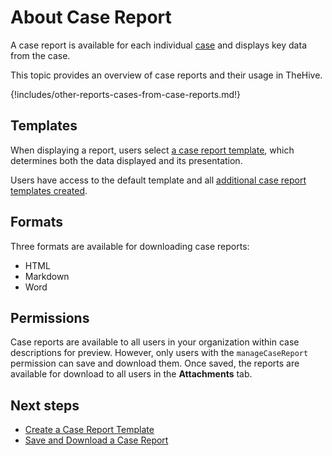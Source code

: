 # About Case Report

<!-- md:license Platinum -->

A case report is available for each individual [case](../about-cases.md) and displays key data from the case.

This topic provides an overview of case reports and their usage in TheHive.

{!includes/other-reports-cases-from-case-reports.md!}

## Templates

When displaying a report, users select [a case report template](../../../organization/configure-organization/manage-templates/case-report-templates/about-case-report-templates.md), which determines both the data displayed and its presentation.

Users have access to the default template and all [additional case report templates created](../../../organization/configure-organization/manage-templates/case-report-templates/create-a-case-report-template.md).

## Formats

Three formats are available for downloading case reports:

* HTML
* Markdown
* Word

## Permissions

Case reports are available to all users in your organization within case descriptions for preview. However, only users with the `manageCaseReport` permission can save and download them. Once saved, the reports are available for download to all users in the **Attachments** tab.

<h2>Next steps</h2>

* [Create a Case Report Template](../../../organization/configure-organization/manage-templates/case-report-templates/create-a-case-report-template.md)
* [Save and Download a Case Report](save-download-a-case-report.md)
